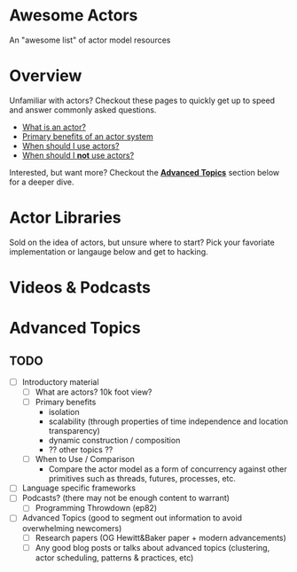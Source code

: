 # Awesome Actors

An "awesome list" of actor model resources

# Overview

Unfamiliar with actors? Checkout these pages to quickly get up to speed and answer commonly
asked questions.

  + [What is an actor?][what_is_an_actor]
  + [Primary benefits of an actor system][primary_benefits]
  + [When should I use actors?][should_use]
  + [When should I __not__ use actors?][should_not_use]

Interested, but want more? Checkout the [__Advanced Topics__](#advanced-topics) section
below for a deeper dive.


  [what_is_an_actor]: overview/what-is-an-actor.md
  [primary_benefits]: overview/primary-benefits-of-an-actor-system.md
  [should_use]:       overview/when-should-i-use-actors.md
  [should_not_use]:   overview/when-should-i-not-use-actors.md


# Actor Libraries

Sold on the idea of actors, but unsure where to start? Pick your favoriate implementation or
langauge below and get to hacking.


# Videos & Podcasts

# Advanced Topics


## TODO

  + [ ] Introductory material
    + [ ] What are actors? 10k foot view?
    + [ ] Primary benefits
      + isolation
      + scalability (through properties of time independence and location transparency)
      + dynamic construction / composition
      + ?? other topics ??
    + [ ] When to Use / Comparison
      + Compare the actor model as a form of concurrency against other primitives
        such as threads, futures, processes, etc.

  + [ ] Language specific frameworks
  + [ ] Podcasts? (there may not be enough content to warrant)
    + [ ] Programming Throwdown (ep82)

  + [ ] Advanced Topics (good to segment out information to avoid overwhelming newcomers)
    + [ ] Research papers (OG Hewitt&Baker paper + modern advancements)
    + [ ] Any good blog posts or talks about advanced topics (clustering, actor scheduling,
          patterns & practices, etc)